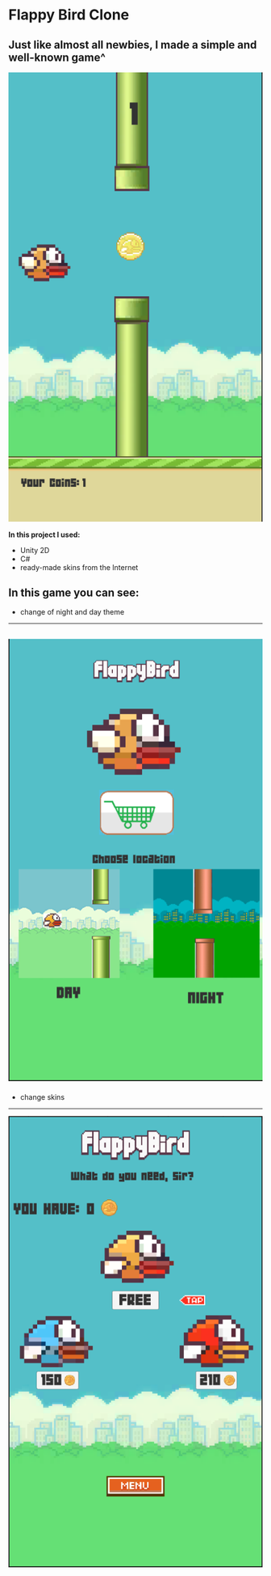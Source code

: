 # Flappy Bird Clone

## Just like almost all newbies, I made a simple and well-known game^
![Game](https://github.com/namknf/flappy-bird-clone/raw/main/Sprites/fb2.png)

**In this project I used:**
- Unity 2D
- C#
- ready-made skins from the Internet

## In this game you can see:
- change of night and day theme
---
![Themes](https://github.com/namknf/flappy-bird-clone/raw/main/Sprites/fb1.png)
---
- change skins
---
![Skins](https://github.com/namknf/flappy-bird-clone/raw/main/Sprites/fb3.png)
